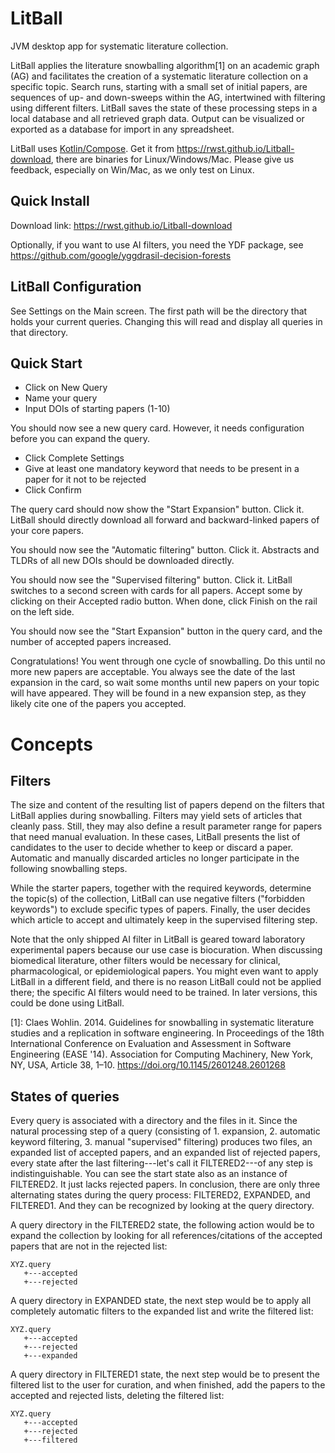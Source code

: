 # LitBall
JVM desktop app for systematic literature collection.

LitBall applies the literature snowballing algorithm[1] on an academic graph (AG) and facilitates the creation of a systematic literature collection on a specific topic. Search runs, starting with a small set of initial papers, are sequences of up- and down-sweeps within the AG, intertwined with filtering using different filters. LitBall saves the state of these processing steps in a local database and all retrieved graph data. Output can be visualized or exported as a database for import in any spreadsheet.

LitBall uses [Kotlin/Compose](https://www.jetbrains.com/lp/compose-mpp/). Get it from https://rwst.github.io/Litball-download, there are binaries for Linux/Windows/Mac. Please give us feedback, especially on Win/Mac, as we only test on Linux.

## Quick Install
Download link: https://rwst.github.io/Litball-download 

Optionally, if you want to use AI filters, you need the YDF package, see https://github.com/google/yggdrasil-decision-forests

## LitBall Configuration
See Settings on the Main screen. The first path will be the directory that holds your current queries. Changing this will read and display all queries in that directory.

## Quick Start
- Click on New Query
- Name your query
- Input DOIs of starting papers (1-10)

You should now see a new query card. However, it needs configuration before you can expand the query.
- Click Complete Settings
- Give at least one mandatory keyword that needs to be present in a paper for it not to be rejected
- Click Confirm

The query card should now show the "Start Expansion" button. Click it. LitBall should directly download all forward and backward-linked papers of your core papers.

You should now see the "Automatic filtering" button. Click it. Abstracts and TLDRs of all new DOIs should be downloaded directly.

You should now see the "Supervised filtering" button. Click it. LitBall switches to a second screen with cards for all papers. Accept some by clicking on their Accepted radio button. When done, click Finish on the rail on the left side.

You should now see the "Start Expansion" button in the query card, and the number of accepted papers increased.

Congratulations! You went through one cycle of snowballing. Do this until no more new papers are acceptable. You always see the date of the last expansion in the card, so wait some months until new papers on your topic will have appeared. They will be found in a new expansion step, as they likely cite one of the papers you accepted.

# Concepts
## Filters
The size and content of the resulting list of papers depend on the filters that LitBall applies during snowballing. Filters may yield sets of articles that cleanly pass. Still, they may also define a result parameter range for papers that need manual evaluation. In these cases, LitBall presents the list of candidates to the user to decide whether to keep or discard a paper. Automatic and manually discarded articles no longer participate in the following snowballing steps.

While the starter papers, together with the required keywords, determine the topic(s) of the collection, LitBall can use negative filters ("forbidden keywords") to exclude specific types of papers. Finally, the user decides which article to accept and ultimately keep in the supervised filtering step.

Note that the only shipped AI filter in LitBall is geared toward laboratory experimental papers because our use case is biocuration. When discussing biomedical literature, other filters would be necessary for clinical, pharmacological, or epidemiological papers. You might even want to apply LitBall in a different field, and there is no reason LitBall could not be applied there; the specific AI filters would need to be trained. In later versions, this could be done using LitBall.


[1]: Claes Wohlin. 2014. Guidelines for snowballing in systematic literature studies and a replication in software engineering. In Proceedings of the 18th International Conference on Evaluation and Assessment in Software Engineering (EASE '14). Association for Computing Machinery, New York, NY, USA, Article 38, 1–10. <https://doi.org/10.1145/2601248.2601268> 

## States of queries

Every query is associated with a directory and the files in it. Since the natural processing step of a query (consisting of 1. expansion, 2. automatic keyword filtering, 3. manual "supervised" filtering) produces two files, an expanded list of accepted papers, and an expanded list of rejected papers, every state after the last filtering---let's call it FILTERED2---of any step is indistinguishable. You can see the start state also as an instance of FILTERED2. It just lacks rejected papers. In conclusion, there are only three alternating states during the query process: FILTERED2, EXPANDED, and FILTERED1. And they can be recognized by looking at the query directory.

A query directory in the FILTERED2 state, the following action would be to expand the collection by looking for all references/citations of the accepted papers that are not in the rejected list:
```
XYZ.query
   +---accepted
   +---rejected
```
A query directory in EXPANDED state, the next step would be to apply all completely automatic filters to the expanded list and write the filtered list:
```
XYZ.query
   +---accepted
   +---rejected
   +---expanded
```
A query directory in FILTERED1 state, the next step would be to present the filtered list to the user for curation, and when finished, add the papers to the accepted and rejected lists, deleting the filtered list:
```
XYZ.query
   +---accepted
   +---rejected
   +---filtered
```
